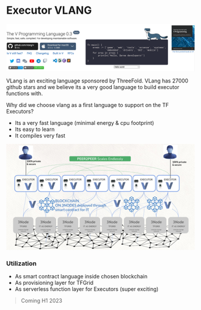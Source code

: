 # Executor VLANG 

![](img/vlang.png)  

VLang is an exciting language sponsored by ThreeFold. VLang has 27000 github stars and we believe its a very good language to build executor functions with.

Why did we choose vlang as a first language to support on the TF Executors?

- Its a very fast language (minimal energy & cpu footprint)
- Its easy to learn
- It compiles very fast

![](img/vlang_executors_.jpg)

### Utilization

- As smart contract language inside chosen blockchain
- As provisioning layer for TFGrid
- As serverless function layer for Executors (super exciting)

> Coming H1 2023